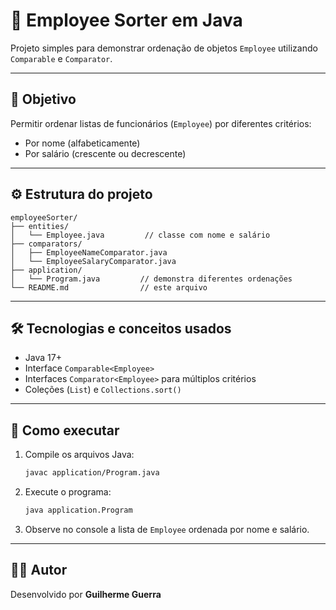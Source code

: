 # 👥 Employee Sorter em Java

Projeto simples para demonstrar ordenação de objetos `Employee` utilizando `Comparable` e `Comparator`.

---

## 📌 Objetivo

Permitir ordenar listas de funcionários (`Employee`) por diferentes critérios:

- Por nome (alfabeticamente)
- Por salário (crescente ou decrescente)

---

## ⚙️ Estrutura do projeto

```
employeeSorter/
├── entities/
│   └── Employee.java         // classe com nome e salário
├── comparators/
│   ├── EmployeeNameComparator.java
│   └── EmployeeSalaryComparator.java
├── application/
│   └── Program.java         // demonstra diferentes ordenações
└── README.md                // este arquivo
```

---

## 🛠️ Tecnologias e conceitos usados

- Java 17+  
- Interface `Comparable<Employee>`  
- Interfaces `Comparator<Employee>` para múltiplos critérios  
- Coleções (`List`) e `Collections.sort()`

---

## 🚀 Como executar

1. Compile os arquivos Java:
   ```bash
   javac application/Program.java
   ```
2. Execute o programa:
   ```bash
   java application.Program
   ```
3. Observe no console a lista de `Employee` ordenada por nome e salário.

---

## 👨‍💻 Autor

Desenvolvido por **Guilherme Guerra**